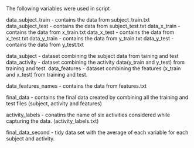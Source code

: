 The following variables were used in script

data_subject_train - contains the data from subject_train.txt
data_subject_test - contains the data from subject_test.txt
data_x_train - contains the data from x_train.txt
data_x_test - contains the data from x_test.txt
data_y_train - contains the data from y_train.txt
data_y_test - contains the data from y_test.txt

data_subject - dataset combining the subject data from taining and test
data_activity - dataset combining the activity data(y_train and y_test) from training and test.
data_features - dataset combining the features (x_train and x_test) from training and test.

data_features_names - contains the data from features.txt

final_data - contains the final data created by combining all the training and test files (subject, activity and features)

activity_labels - conatins the name of six activities considered while capturing the data. (activity_labels.txt)

final_data_second - tidy data set with the average of each variable for each subject and activity.



